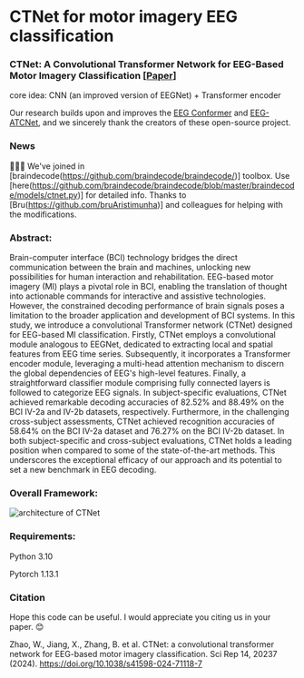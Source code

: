 # CTNet for motor imagery EEG classification
### CTNet: A Convolutional Transformer Network for EEG-Based Motor Imagery Classification [[Paper](https://www.nature.com/articles/s41598-024-71118-7)]
core idea: CNN (an improved version of EEGNet) + Transformer encoder 

Our research builds upon and improves the [EEG Conformer](https://github.com/eeyhsong/EEG-Conformer) and [EEG-ATCNet](https://github.com/Altaheri/EEG-ATCNet), and we sincerely thank the creators of these open-source project.

### News
🎉🎉🎉 We've joined in [braindecode(https://github.com/braindecode/braindecode/)] toolbox. Use [here(https://github.com/braindecode/braindecode/blob/master/braindecode/models/ctnet.py)] for detailed info.
Thanks to [Bru(https://github.com/bruAristimunha)] and colleagues for helping with the modifications.

### Abstract:
Brain-computer interface (BCI) technology bridges the direct communication between the brain and machines, unlocking new possibilities for human interaction and rehabilitation. EEG-based motor imagery (MI) plays a pivotal role in BCI, enabling the translation of thought into actionable commands for interactive and assistive technologies. However, the constrained decoding performance of brain signals poses a limitation to the broader application and development of BCI systems. In this study, we introduce a convolutional Transformer network (CTNet) designed for EEG-based MI classification. Firstly, CTNet employs a convolutional module analogous to EEGNet, dedicated to extracting local and spatial features from EEG time series. Subsequently, it incorporates a Transformer encoder module, leveraging a multi-head attention mechanism to discern the global dependencies of EEG's high-level features. Finally, a straightforward classifier module comprising fully connected layers is followed to categorize EEG signals. In subject-specific evaluations, CTNet achieved remarkable decoding accuracies of 82.52% and 88.49% on the BCI IV-2a and IV-2b datasets, respectively. Furthermore, in the challenging cross-subject assessments, CTNet achieved recognition accuracies of 58.64% on the BCI IV-2a dataset and 76.27% on the BCI IV-2b dataset. In both subject-specific and cross-subject evaluations, CTNet holds a leading position when compared to some of the state-of-the-art methods. This underscores the exceptional efficacy of our approach and its potential to set a new benchmark in EEG decoding.


### Overall Framework:
![architecture of CTNet](https://raw.githubusercontent.com/snailpt/CTNet/main/architecture.png)

### Requirements:
Python 3.10

Pytorch 1.13.1


### Citation
Hope this code can be useful. I would appreciate you citing us in your paper. 😊

Zhao, W., Jiang, X., Zhang, B. et al. CTNet: a convolutional transformer network for EEG-based motor imagery classification. Sci Rep 14, 20237 (2024). https://doi.org/10.1038/s41598-024-71118-7
